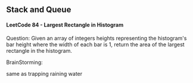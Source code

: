 ## Stack and Queue

#### LeetCode 84 -  Largest Rectangle in Histogram

Question: Given an array of integers heights representing the histogram's bar height where the width of each bar is 1, return the area of the largest rectangle in the histogram.

BrainStorming:

same as trapping raining water 


